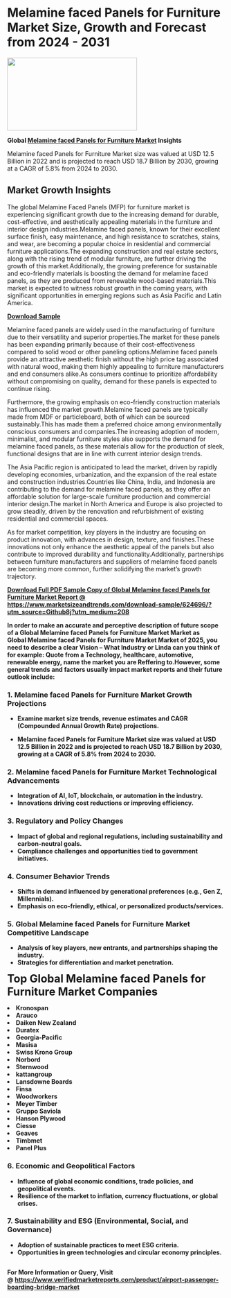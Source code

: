 <H1>Melamine faced Panels for Furniture Market Size, Growth and Forecast from 2024 - 2031</H1><img class="aligncenter size-medium wp-image-584254" src="https://thirdeyenews.in/wp-content/uploads/2024/09/Global-Market-Research-300x168.jpeg" alt="" width="300" height="168" /><p><strong>Global&nbsp;<a href="https://www.marketsizeandtrends.com/download-sample/624696/?utm_source=Github8j?utm_medium=208">Melamine faced Panels for Furniture Market</a> Insights</strong></p><p>Melamine faced Panels for Furniture Market size was valued at USD 12.5 Billion in 2022 and is projected to reach USD 18.7 Billion by 2030, growing at a CAGR of 5.8% from 2024 to 2030.</p><p><h2>Market Growth Insights</h2> <p>The global Melamine Faced Panels (MFP) for furniture market is experiencing significant growth due to the increasing demand for durable, cost-effective, and aesthetically appealing materials in the furniture and interior design industries.Melamine faced panels, known for their excellent surface finish, easy maintenance, and high resistance to scratches, stains, and wear, are becoming a popular choice in residential and commercial furniture applications.The expanding construction and real estate sectors, along with the rising trend of modular furniture, are further driving the growth of this market.Additionally, the growing preference for sustainable and eco-friendly materials is boosting the demand for melamine faced panels, as they are produced from renewable wood-based materials.This market is expected to witness robust growth in the coming years, with significant opportunities in emerging regions such as Asia Pacific and Latin America.</p> <p><strong><a href="#">Download Sample</a></strong></p> <p>Melamine faced panels are widely used in the manufacturing of furniture due to their versatility and superior properties.The market for these panels has been expanding primarily because of their cost-effectiveness compared to solid wood or other paneling options.Melamine faced panels provide an attractive aesthetic finish without the high price tag associated with natural wood, making them highly appealing to furniture manufacturers and end consumers alike.As consumers continue to prioritize affordability without compromising on quality, demand for these panels is expected to continue rising.</p> <p>Furthermore, the growing emphasis on eco-friendly construction materials has influenced the market growth.Melamine faced panels are typically made from MDF or particleboard, both of which can be sourced sustainably.This has made them a preferred choice among environmentally conscious consumers and companies.The increasing adoption of modern, minimalist, and modular furniture styles also supports the demand for melamine faced panels, as these materials allow for the production of sleek, functional designs that are in line with current interior design trends.</p> <p>The Asia Pacific region is anticipated to lead the market, driven by rapidly developing economies, urbanization, and the expansion of the real estate and construction industries.Countries like China, India, and Indonesia are contributing to the demand for melamine faced panels, as they offer an affordable solution for large-scale furniture production and commercial interior design.The market in North America and Europe is also projected to grow steadily, driven by the renovation and refurbishment of existing residential and commercial spaces.</p> <p>As for market competition, key players in the industry are focusing on product innovation, with advances in design, texture, and finishes.These innovations not only enhance the aesthetic appeal of the panels but also contribute to improved durability and functionality.Additionally, partnerships between furniture manufacturers and suppliers of melamine faced panels are becoming more common, further solidifying the market’s growth trajectory.</p> <p><strong><a href="#"></p><p><span class=""><strong>Download Full PDF Sample Copy of Global Melamine faced Panels for Furniture Market Report</strong> @ <a href="https://www.marketsizeandtrends.com/download-sample/624696/?utm_source=Github8j?utm_medium=208" target="_blank">https://www.marketsizeandtrends.com/download-sample/624696/?utm_source=Github8j?utm_medium=208</a></span></p><p>In order to make an accurate and perceptive description of future scope of a Global&nbsp;Melamine faced Panels for Furniture Market Market as Global&nbsp;Melamine faced Panels for Furniture Market Market of 2025, you need to describe a clear Vision &ndash; What Industry or Linda can you think of for example: Quote from a Technology, healthcare, automotive, renewable energy, name the market you are Reffering to.However, some general trends and factors usually impact market reports and their future outlook include:</p><h3>1.&nbsp;<strong>Melamine faced Panels for Furniture Market Growth Projections</strong></h3><ul><li>Examine market size trends, revenue estimates and CAGR (Compounded Annual Growth Rate) projections.</li><li><p>Melamine faced Panels for Furniture Market size was valued at USD 12.5 Billion in 2022 and is projected to reach USD 18.7 Billion by 2030, growing at a CAGR of 5.8% from 2024 to 2030.</p></li></ul><h3>2.&nbsp;<strong>Melamine faced Panels for Furniture Market Technological Advancements</strong></h3><ul><li>Integration of AI, IoT, blockchain, or automation in the industry.</li><li>Innovations driving cost reductions or improving efficiency.</li></ul><h3>3.&nbsp;<strong>Regulatory and Policy Changes</strong></h3><ul><li>Impact of global and regional regulations, including sustainability and carbon-neutral goals.</li><li>Compliance challenges and opportunities tied to government initiatives.</li></ul><h3>4.&nbsp;<strong>Consumer Behavior Trends</strong></h3><ul><li>Shifts in demand influenced by generational preferences (e.g., Gen Z, Millennials).</li><li>Emphasis on eco-friendly, ethical, or personalized products/services.</li></ul><h3>5.&nbsp;<strong>Global Melamine faced Panels for Furniture Market Competitive Landscape</strong></h3><ul><li>Analysis of key players, new entrants, and partnerships shaping the industry.</li><li>Strategies for differentiation and market penetration.</li></ul><p data-pm-slice="1 1 []"><span style="color: inherit; font-family: inherit; font-size: 25px;">Top Global Melamine faced Panels for Furniture Market Companies</span></p><div class="" data-test-id=""><p><li>Kronospan</li><li> Arauco</li><li> Daiken New Zealand</li><li> Duratex</li><li> Georgia-Pacific</li><li> Masisa</li><li> Swiss Krono Group</li><li> Norbord</li><li> Sternwood</li><li> kattangroup</li><li> Lansdowne Boards</li><li> Finsa</li><li> Woodworkers</li><li> Meyer Timber</li><li> Gruppo Saviola</li><li> Hanson Plywood</li><li> Ciesse</li><li> Geaves</li><li> Timbmet</li><li> Panel Plus</li></p></div><h3>6.&nbsp;<strong>Economic and Geopolitical Factors</strong></h3><ul><li>Influence of global economic conditions, trade policies, and geopolitical events.</li><li>Resilience of the market to inflation, currency fluctuations, or global crises.</li></ul><h3>7.&nbsp;<strong>Sustainability and ESG (Environmental, Social, and Governance)</strong></h3><ul><li>Adoption of sustainable practices to meet ESG criteria.</li><li>Opportunities in green technologies and circular economy principles.</li></ul><h2><strong style="font-size: 14px;">For More Information or Query, Visit @&nbsp;</strong><a style="background-color: #ffffff; font-size: 14px;" href="https://www.marketsizeandtrends.com/report/melamine-faced-panels-for-furniture-market/" target="_blank">https://www.verifiedmarketreports.com/product/airport-passenger-boarding-bridge-market</a></h2>